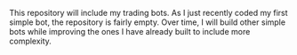 This repository will include my trading bots. As I just recently coded my first simple bot, the repository is fairly empty. Over time, I will build other simple bots while improving the ones I have already built to include more complexity. 
